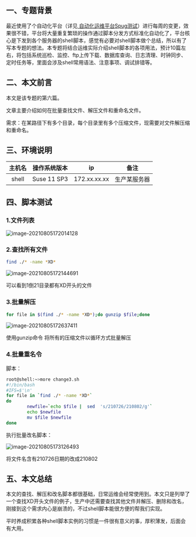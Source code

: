 ## 一、专题背景

最近使用了个自动化平台（详见[ 自动化运维平台Spug测试](https://blog.51cto.com/3241766/2537675)）进行每周的变更，效果很不错，平台将大量重复繁琐的操作通过脚本分发方式标准化自动化了，平台核心是下发到各个服务器的shell脚本，感觉有必要对shell脚本做个总结，所以有了写本专题的想法。本专题将结合运维实际介绍shell脚本的各项用法，预计10篇左右，将包括系统巡检、监控、ftp上传下载、数据库查询、日志清理、时钟同步、定时任务等，里面会涉及shell常用语法、注意事项、调试排错等。

## 二、本文前言

本文是该专题的第六篇。

文章主要介绍如何在批量查找文件、解压文件和重命名文件。

需求：在某路径下有多个目录，每个目录里有多个压缩文件，现需要对文件解压缩和重命名。

## 三、环境说明

| 主机名 | 操作系统版本 |      ip      |     备注     |
| :----: | :----------: | :----------: | :----------: |
| shell  | Suse 11 SP3  | 172.xx.xx.xx | 生产某服务器 |

## 四、脚本测试

### 1.文件列表

![image-20210805172014128](https://i.loli.net/2021/08/05/dGkUFyVAaZEjB2p.png)

### 2.查找所有文件

```bash
find ./* -name *XD*
```

![image-20210805172144691](https://i.loli.net/2021/08/05/lWr15TuBxAQmj83.png)

可以看到1倒21目录都有XD开头的文件

###  3.批量解压

```bash
for file in $(find ./* -name *XD*);do gunzip $file;done
```

![image-20210805172637411](https://i.loli.net/2021/08/05/XrELsgp5hmao9dB.png)

使用gunzip命令 将所有的压缩文件以循环方式批量解压

### 4.批量重名令

脚本：

```bash
root@shell:~>more change3.sh
#!/bin/bash
#IFS=$'\n'
for file in `find ./* -name *XD*`
do
        newfile=`echo $file |  sed  's/210726/210802/g'`
        echo $newfile
        mv $file $newfile
done
```

执行批量改名脚本：

![image-20210805173126493](https://i.loli.net/2021/08/05/YiZRbWfJ1ansC4p.png)

将文件名含有210726日期的改成210802

## 五、本文总结

本文的查找、解压和改名脚本都很基础，日常运维会经常使用到。本文只是列举了一个查找XD开头文件的例子，生产中还需要查找其他文件并解压、删除和改名，刚接到这个需求内心是崩溃的，不过shell脚本能很方便的帮我们实现。

平时养成积累各种shell脚本实例的习惯是一件很有意义的事，厚积薄发，后面会有大用。
